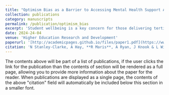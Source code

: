 ```yaml
---
title: "Optimism Bias as a Barrier to Accessing Mental Health Support Amongst Tertiary Students"
collection: publications
category: manuscripts
permalink: /publication/optimism_bias
excerpt: 'Student wellbeing is a key concern for those delivering tertiary education. Tertiary providers such as universities use a range of techniques to support student wellbeing through times of stress. This article reports on one finding from a mixed methods study at two New Zealand universities that explored how students enrolled in agricultural courses saw and managed their wellbeing. The findings demonstrated that students reflected an optimism bias regarding managing their own stress believing most stressful situations would resolve without the need to involve support services. Their intent was that university support services were only to be used in times of mental health crisis. Consequently, students reported that they would not engage with support and education around managing their wellbeing but did find value in learning about how to support others through times of crisis. These findings contribute to knowledge about tertiary students’ attitudes to stress and support services. They have implications for those delivering wellbeing services at tertiary institutions in terms of how best to tailor and deliver services for students experiencing stress.'
date: 2024-24-04
venue: 'Higher Education Research and Development'
paperurl: '[http://academicpages.github.io/files/paper1.pdf](https://www.tandfonline.com/doi/full/10.1080/07294360.2024.2339838)'
citation: 'N Stanley-Clarke, A Hay, **R Maris**, A Ryan, J Knook & L Winder. (2024). &quot;Optimism Bias as a Barrier to Accessing Mental Health Support Amongst Tertiary Students.&quot; <i>Higher Education Research and Development 1</i>. 1(1).'
---
```


The contents above will be part of a list of publications, if the user clicks the link for the publication than the contents of section will be rendered as a full page, allowing you to provide more information about the paper for the reader. When publications are displayed as a single page, the contents of the above "citation" field will automatically be included below this section in a smaller font.
